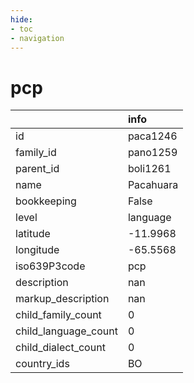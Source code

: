 ```yaml
---
hide:
- toc
- navigation
---
```

# pcp
|                      | info      |
|:---------------------|:----------|
| id                   | paca1246  |
| family_id            | pano1259  |
| parent_id            | boli1261  |
| name                 | Pacahuara |
| bookkeeping          | False     |
| level                | language  |
| latitude             | -11.9968  |
| longitude            | -65.5568  |
| iso639P3code         | pcp       |
| description          | nan       |
| markup_description   | nan       |
| child_family_count   | 0         |
| child_language_count | 0         |
| child_dialect_count  | 0         |
| country_ids          | BO        |